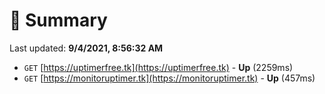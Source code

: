 # 📖 Summary
Last updated: **9/4/2021, 8:56:32 AM**

- `GET` [https://uptimerfree.tk](https://uptimerfree.tk) - **Up** (2259ms)
- `GET` [https://monitoruptimer.tk](https://monitoruptimer.tk) - **Up** (457ms)
